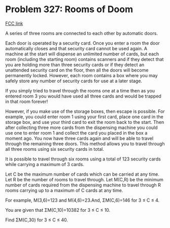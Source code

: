 # Problem 327: Rooms of Doom

[FCC link](https://www.freecodecamp.org/learn/coding-interview-prep/project-euler/problem-327-rooms-of-doom)

A series of three rooms are connected to each other by automatic doors.

Each door is operated by a security card. Once you enter a room the door
automatically closes and that security card cannot be used again. A machine at
the start will dispense an unlimited number of cards, but each room (including
the starting room) contains scanners and if they detect that you are holding
more than three security cards or if they detect an unattended security card on
the floor, then all the doors will become permanently locked. However, each room
contains a box where you may safely store any number of security cards for use
at a later stage.

If you simply tried to travel through the rooms one at a time then as you
entered room 3 you would have used all three cards and would be trapped in that
room forever!

However, if you make use of the storage boxes, then escape is possible. For
example, you could enter room 1 using your first card, place one card in the
storage box, and use your third card to exit the room back to the start. Then
after collecting three more cards from the dispensing machine you could use one
to enter room 1 and collect the card you placed in the box a moment ago. You now
have three cards again and will be able to travel through the remaining three
doors. This method allows you to travel through all three rooms using six
security cards in total.

It is possible to travel through six rooms using a total of 123 security cards
while carrying a maximum of 3 cards.

Let C be the maximum number of cards which can be carried at any time. Let R be
the number of rooms to travel through. Let M(C,R) be the minimum number of cards
required from the dispensing machine to travel through R rooms carrying up to a
maximum of C cards at any time.

For example, M(3,6)=123 and M(4,6)=23.And, ΣM(C,6)=146 for 3 ≤ C ≤ 4.

You are given that ΣM(C,10)=10382 for 3 ≤ C ≤ 10.

Find ΣM(C,30) for 3 ≤ C ≤ 40.
